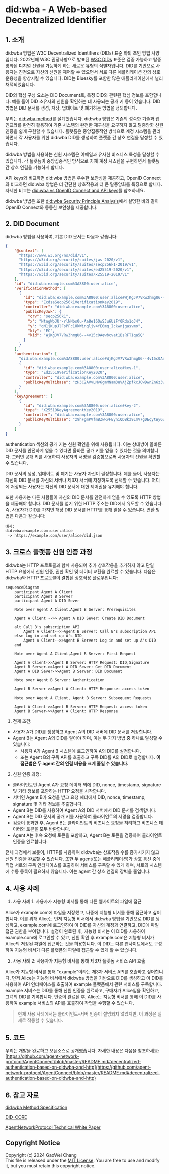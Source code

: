 # did:wba - A Web-based Decentralized Identifier

## 1. 소개

did:wba 방법은 W3C Decentralized Identifiers (DIDs) 표준 하의 초안 방법 사양입니다. 2022년에 W3C 권장사항으로 발표된 [W3C DIDs](https://www.w3.org/TR/did-core/) 표준은 검증 가능하고 탈중앙화된 디지털 신원을 가능하게 하는 새로운 유형의 식별자입니다. DID를 기반으로 사용자는 진정으로 자신의 신원을 제어할 수 있으면서 서로 다른 애플리케이션 간의 상호 운용성을 향상시킬 수 있습니다. DID는 Bluesky를 포함한 많은 애플리케이션에서 널리 채택되었습니다.

DID의 핵심 구성 요소는 DID Document로, 특정 DID와 관련된 핵심 정보를 포함합니다. 예를 들어 DID 소유자의 신원을 확인하는 데 사용되는 공개 키 등이 있습니다. DID 방법은 DID 문서를 생성, 저장, 업데이트 및 폐기하는 방법을 정의합니다.

우리는 [did:wba method](../03-did-wba-method-design-specification-kor.md)를 설계했습니다. did:wba 방법은 기존의 성숙한 기술과 웹 인프라를 완전히 활용하여 기존 시스템의 완전한 재구성을 요구하지 않고 탈중앙화 신원 인증을 쉽게 구현할 수 있습니다. 플랫폼은 중앙집중적인 방식으로 계정 시스템을 관리하면서 각 사용자를 위한 did:wba DID를 생성하여 플랫폼 간 상호 연결을 달성할 수 있습니다.

did:wba 방법을 사용하는 신원 시스템은 이메일과 유사한 비즈니스 특성을 달성할 수 있습니다. 각 플랫폼이 중앙집중적인 방식으로 자체 계정 시스템을 구현하면서 플랫폼 간 상호 연결을 가능하게 합니다.

API keys와 비교하면 did:wba 방법은 우수한 보안성을 제공하고, OpenID Connect와 비교하면 did:wba 방법은 더 간단한 상호작용과 더 큰 탈중앙화를 특징으로 합니다. 자세한 비교는 [did:wba vs OpenID Connect and API keys](comparison-of-did-wba-with-openid-connect-and-api-keys-kor.md)를 참조하세요.

did:wba 방법은 또한 [did:wba Security Principle Analysis](did-wba-security-principles-kor.md)에서 설명한 바와 같이 OpenID Connect와 동등한 보안성을 제공합니다.

## 2. DID Document

did:wba 방법을 사용하여, 기본 DID 문서는 다음과 같습니다:

```json
{
    "@context": [
      "https://www.w3.org/ns/did/v1",
      "https://w3id.org/security/suites/jws-2020/v1",
      "https://w3id.org/security/suites/secp256k1-2019/v1",
      "https://w3id.org/security/suites/ed25519-2020/v1",
      "https://w3id.org/security/suites/x25519-2019/v1"
    ],
    "id": "did:wba:example.com%3A8800:user:alice",
    "verificationMethod": [
      {
        "id": "did:wba:example.com%3A8800:user:alice#WjKgJV7VRw3hmgU6--4v15c0Aewbcvat1BsRFTIqa5Q",
        "type": "EcdsaSecp256k1VerificationKey2019",
        "controller": "did:wba:example.com%3A8800:user:alice",
        "publicKeyJwk": {
          "crv": "secp256k1",
          "x": "NtngWpJUr-rlNNbs0u-Aa8e16OwSJu6UiFf0Rdo1oJ4",
          "y": "qN1jKupJlFsPFc1UkWinqljv4YE0mq_Ickwnjgasvmo",
          "kty": "EC",
          "kid": "WjKgJV7VRw3hmgU6--4v15c0Aewbcvat1BsRFTIqa5Q"
        }
      }
    ],
    "authentication": [
      "did:wba:example.com%3A8800:user:alice#WjKgJV7VRw3hmgU6--4v15c0Aewbcvat1BsRFTIqa5Q",
      {
        "id": "did:wba:example.com%3A8800:user:alice#key-1",
        "type": "Ed25519VerificationKey2020",
        "controller": "did:wba:example.com%3A8800:user:alice",
        "publicKeyMultibase": "zH3C2AVvLMv6gmMNam3uVAjZpfkcJCwDwnZn6z3wXmqPV"
      }
    ],
    "keyAgreement": [
      {
        "id": "did:wba:example.com%3A8800:user:alice#key-2",
        "type": "X25519KeyAgreementKey2019", 
        "controller": "did:wba:example.com%3A8800:user:alice",
        "publicKeyMultibase": "z9hFgmPVfmBZwRvFEyniQDBkz9LmV7gDEqytWyGZLmDXE"
      }
    ]
}
```

authentication 섹션의 공개 키는 신원 확인을 위해 사용됩니다. 이는 상대방이 올바른 DID 문서를 안전하게 얻을 수 있다면 올바른 공개 키를 얻을 수 있다는 것을 의미합니다. 그러면 공개 키를 사용하여 사용자의 서명을 검증함으로써 사용자의 신원을 확인할 수 있습니다.

DID 문서의 생성, 업데이트 및 폐기는 사용자 자신이 결정합니다. 예를 들어, 사용자는 자신의 DID 문서를 자신의 서버나 제3자 서버에 저장하도록 선택할 수 있습니다. 어디에 저장되든 사용자는 자신의 DID 문서에 대한 제어권을 유지해야 합니다.

또한 사용자는 다른 사람들이 자신의 DID 문서를 안전하게 얻을 수 있도록 HTTP 방법을 제공해야 합니다. DID 문서를 얻기 위한 HTTP 주소는 DID에서 유도할 수 있습니다. 즉, 사용자가 DID를 가지면 해당 DID 문서를 HTTP를 통해 얻을 수 있습니다. 변환 방법은 다음과 같습니다:

```plaintext
예시:
did:wba:example.com:user:alice
 -> https://example.com/user/alice/did.json
```

## 3. 크로스 플랫폼 신원 인증 과정

did:wba는 HTTP 프로토콜과 함께 사용되어 추가 상호작용을 추가하지 않고 단일 HTTP 요청에서 신원 인증, 권한 확인 및 데이터 교환을 완료할 수 있습니다. 다음은 did:wba와 HTTP 프로토콜이 결합된 상호작용 플로우입니다:

```mermaid
sequenceDiagram
    participant Agent A Client
    participant Agent B Server 
    participant Agent A DID Sever

    Note over Agent A Client,Agent B Server: Prerequisites

    Agent A Client -->> Agent A DID Sever: Create DID Document

    alt Call B's subscription API
        Agent A Client-->>Agent B Server: Call B's subscription API
    else Log in and set up A's DID
        Agent A Client-->>Agent B Server: Log in and set up A's DID
    end

    Note over Agent A Client,Agent B Server: First Request

    Agent A Client->>Agent B Server: HTTP Request: DID,Signature
    Agent B Server->>Agent A DID Sever: Get DID Document
    Agent A DID Sever->>Agent B Server: DID Document

    Note over Agent B Server: Authentication

    Agent B Server->>Agent A Client: HTTP Response: access token

    Note over Agent A Client, Agent B Server: Subsequent Requests

    Agent A Client->>Agent B Server: HTTP Request: access token
    Agent B Server->>Agent A Client: HTTP Response
```

1. 전제 조건:

- 사용자 A가 DID를 생성하고 Agent A의 DID 서버에 DID 문서를 저장합니다.
- Agent B는 Agent A의 DID를 알아야 하며, 이는 두 가지 방법 중 하나로 달성할 수 있습니다:
  - 사용자 A가 Agent B 시스템에 로그인하여 A의 DID를 설정합니다.
  - 또는 Agent B의 구독 API를 호출하고 구독 DID를 A의 DID로 설정합니다. **이 접근법은 두 agent 간의 연결 비용을 크게 줄일 수 있습니다.**

2. 신원 인증 과정:

- 클라이언트인 Agent A가 요청 데이터 외에 DID, nonce, timestamp, signature 및 기타 정보를 포함하는 HTTP 요청을 시작합니다.
- 서버인 Agent B가 요청을 받고 요청 헤더에서 DID, nonce, timestamp, signature 및 기타 정보를 추출합니다.
- Agent B는 DID를 사용하여 Agent A의 DID 서버에서 DID 문서를 검색합니다.
- Agent B는 DID 문서의 공개 키를 사용하여 클라이언트의 서명을 검증합니다.
- 검증이 통과한 후, Agent B는 클라이언트의 비즈니스 요청을 처리하고 비즈니스 데이터와 토큰을 모두 반환합니다.
- Agent A는 후속 요청에 토큰을 포함하고, Agent B는 토큰을 검증하여 클라이언트 인증을 완료합니다.

전체 과정에서 보듯이, HTTP를 사용하여 did:wba는 상호작용 수를 증가시키지 않고 신원 인증을 완료할 수 있습니다. 또한 두 agent(또는 애플리케이션)가 상호 통신 중에 직접 서로의 구독 인터페이스를 호출하여 서비스를 구독할 수 있게 하며, 서로의 시스템에 수동 등록이 필요하지 않습니다. 이는 agent 간 상호 연결의 장벽을 줄입니다.

## 4. 사용 사례

1. 사용 사례 1: 사용자가 지능형 비서를 통해 다른 웹사이트의 파일에 접근

Alice가 example.com에 파일을 저장했고, 나중에 지능형 비서를 통해 접근하고 싶어합니다. 이를 위해 Alice는 먼저 지능형 비서에서 did:wba 방법을 기반으로 DID를 생성하고, example.com에 로그인하여 이 DID를 자신의 계정과 연결하고, DID에 파일 접근 권한을 부여합니다. 설정이 완료된 후, 지능형 비서는 이 DID를 사용하여 example.com에 로그인할 수 있고, 신원 확인 후 example.com은 지능형 비서가 Alice의 저장된 파일에 접근하는 것을 허용합니다. 이 DID는 다른 웹사이트에서도 구성하여 지능형 비서가 다른 플랫폼의 파일에 접근할 수 있게 할 수 있습니다.

2. 사용 사례 2: 사용자가 지능형 비서를 통해 제3자 플랫폼 서비스 API 호출

Alice가 지능형 비서를 통해 "example"이라는 제3자 서비스 API를 호출하고 싶어합니다. 먼저 Alice는 지능형 비서에서 did:wba 방법을 기반으로 DID를 생성하고 이 DID를 사용하여 API 인터페이스를 호출하여 example 플랫폼에서 관련 서비스를 구독합니다. example 서비스는 DID를 통해 신원 인증을 완료하고, 구매자가 Alice임을 확인하고, 그녀의 DID를 기록합니다. 인증이 완료된 후, Alice는 지능형 비서를 통해 이 DID를 사용하여 example 서비스의 API를 호출하여 작업을 수행할 수 있습니다.

> 현재 사용 사례에서는 클라이언트-서버 인증이 설명되지 않았지만, 이 과정은 실제로 작동할 수 있습니다.

## 5. 코드

우리는 개발을 완료하고 오픈소스로 공개했습니다. 자세한 내용은 다음을 참조하세요: [https://github.com/agent-network-protocol/AgentConnect/blob/master/README.md#decentralized-authentication-based-on-didwba-and-http](https://github.com/agent-network-protocol/AgentConnect/blob/master/README.md#decentralized-authentication-based-on-didwba-and-http)

## 6. 참고 자료

[did:wba Method Specification](https://github.com/agent-network-protocol/AgentNetworkProtocol/blob/main/english/03-did-wba-method-specification.md)

[DID-CORE](https://www.w3.org/TR/did-core/)

[AgentNetworkProtocol Technical White Paper](https://github.com/agent-network-protocol/AgentNetworkProtocol/blob/main/english/01-AgentNetworkProtocol-technical-white-paper.md)

## Copyright Notice

Copyright (c) 2024 GaoWei Chang  
This file is released under the [MIT License](./LICENSE). You are free to use and modify it, but you must retain this copyright notice.
